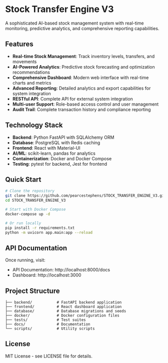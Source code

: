 # Stock Transfer Engine V3

A sophisticated AI-based stock management system with real-time monitoring, predictive analytics, and comprehensive reporting capabilities.

## Features

- **Real-time Stock Management**: Track inventory levels, transfers, and movements
- **AI-Powered Analytics**: Predictive stock forecasting and optimization recommendations
- **Comprehensive Dashboard**: Modern web interface with real-time charts and metrics
- **Advanced Reporting**: Detailed analytics and export capabilities for system integration
- **RESTful API**: Complete API for external system integration
- **Multi-user Support**: Role-based access control and user management
- **Audit Trail**: Complete transaction history and compliance reporting

## Technology Stack

- **Backend**: Python FastAPI with SQLAlchemy ORM
- **Database**: PostgreSQL with Redis caching
- **Frontend**: React with Material-UI
- **AI/ML**: scikit-learn, pandas for analytics
- **Containerization**: Docker and Docker Compose
- **Testing**: pytest for backend, Jest for frontend

## Quick Start

```bash
# Clone the repository
git clone https://github.com/pearcestephens/STOCK_TRANSFER_ENGINE_V3.git
cd STOCK_TRANSFER_ENGINE_V3

# Start with Docker Compose
docker-compose up -d

# Or run locally
pip install -r requirements.txt
python -m uvicorn app.main:app --reload
```

## API Documentation

Once running, visit:
- API Documentation: http://localhost:8000/docs
- Dashboard: http://localhost:3000

## Project Structure

```
├── backend/           # FastAPI backend application
├── frontend/          # React dashboard application
├── database/          # Database migrations and seeds
├── docker/            # Docker configuration files
├── tests/             # Test suites
├── docs/              # Documentation
└── scripts/           # Utility scripts
```

## License

MIT License - see LICENSE file for details.
